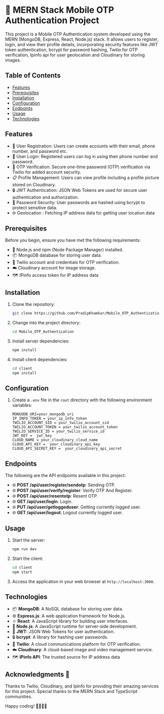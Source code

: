 # 📱 MERN Stack Mobile OTP Authentication Project

This project is a Mobile OTP Authentication system developed using the MERN (MongoDB, Express, React, Node.js) stack. It allows users to register, login, and view their profile details, incorporating security features like JWT token authentication, bcrypt for password hashing, Twilio for OTP verification, Ipinfo api for user geolocation and Cloudinary for storing images.

## Table of Contents

- [Features](#features)
- [Prerequisites](#prerequisites)
- [Installation](#installation)
- [Configuration](#configuration)
- [Endpoints](#endpoints)
- [Usage](#usage)
- [Technologies](#technologies)

## Features

- 📝 User Registration: Users can create accounts with their email, phone number, and password etc.
- 🔑 User Login: Registered users can log in using their phone number and password.
- 🔐 OTP Verification: Secure one-time password (OTP) verification via Twilio for added account security.
- 📋 Profile Management: Users can view profile including a profile picture stored on Cloudinary.
- 🔒 JWT Authentication: JSON Web Tokens are used for secure user authentication and authorization.
- 🔐 Password Security: User passwords are hashed using bcrypt to protect sensitive data.
- 🌐 Geolocation : Fetching IP address data for getting user location data

## Prerequisites

Before you begin, ensure you have met the following requirements:

- 🚀 Node.js and npm (Node Package Manager) installed.
- 📦 MongoDB database for storing user data.
- 📲 Twilio account and credentials for OTP verification.
- ☁️ Cloudinary account for image storage.
- 🗺 IPinfo access token for IP address data

## Installation

1. Clone the repository:

   ```bash
   git clone https://github.com/PradipKhamkar/Mobile_OTP_Authentication
   ```

2. Change into the project directory:

   ```bash
   cd Mobile_OTP_Authentication
   ```

3. Install server dependencies:

   ```bash
   npm install
   ```

4. Install client dependencies:

   ```bash
   cd client
   npm install
   ```

## Configuration

1. Create a `.env` file in the `root` directory with the following environment variables:

   ```env
   MONGODB_URI=your_mongodb_uri
   IP_INFO_TOKEN = your_ip_info_token
   TWILIO_ACCOUNT_SID = your_twilio_account_sid
   TWILIO_ACCOUNT_TOKEN = your_twilio_account_token
   TWILIO_SERVICE_ID = your_twilio_service_id
   JWT_KEY =  jwt_key
   CLOUD_NAME = your_cloudinary_cloud_name
   CLOUD_API_KEY =  your_cloudinary_api_key
   CLOUD_API_SECRET_KEY =  your_cloudinary_api_secret
   ```

## Endpoints

The following are the API endpoints available in this project:

- 🌐 **POST /api/user/register/sendotp**: Sending OTP.
- 🌐 **POST /api/user/verify/register**: Verify OTP And Register.
- 🌐 **POST /api/user/resentotp**: Resent OTP.
- 🌐 **GET /api/user/login**: Login.
- 🌐 **PUT /api/user/getloggeduser**: Getting currently logged user.
- 🌐 **GET /api/user/logout**: Logout currently logged user.

## Usage

1. Start the server:

   ```bash
   npm run dev
   ```

2. Start the client:

   ```bash
   cd client
   npm start
   ```

3. Access the application in your web browser at `http://localhost:3000`.

## Technologies

- 📦 **MongoDB**: A NoSQL database for storing user data.
- ⚙️ **Express.js**: A web application framework for Node.js.
- ⚛️ **React**: A JavaScript library for building user interfaces.
- 🚀 **Node.js**: A JavaScript runtime for server-side development.
- 🔑 **JWT**: JSON Web Tokens for user authentication.
- 🔒 **bcrypt**: A library for hashing user passwords.
- 📲 **Twilio**: A cloud communications platform for OTP verification.
- ☁️ **Cloudinary**: A cloud-based image and video management service.
- 🗺 **IPinfo API**: The trusted source for IP address data

## Acknowledgments 🙏

Thanks to Twilio, Cloudinary, and Ipinfo for providing their amazing services for this project.
Special thanks to the MERN Stack and TypeScript communities.

Happy coding! 👩‍💻👨‍💻
